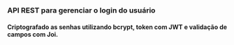 ### API REST para gerenciar o login do usuário

#### Criptografado as senhas utilizando bcrypt, token com JWT e validação de campos com Joi.
